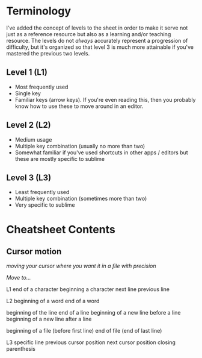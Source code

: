 # Terminology

I've added the concept of levels to the sheet in order to make it serve not just as a reference resource but also as a learning and/or teaching resource. The levels do not *always* accurately represent a progression of difficulty, but it's organized so that level 3 is much more attainable if you've mastered the previous two levels.

Level 1 (L1)
---
* Most frequently used
* Single key
* Familiar keys (arrow keys). If you're even reading this, then you probably know how to use these to move around in an editor.

Level 2 (L2)
---
* Medium usage
* Multiple key combination (usually no more than two)
* Somewhat familiar if you've used shortcuts in other apps / editors but these are mostly specific to sublime

Level 3 (L3)
---
* Least frequently used
* Multiple key combination (sometimes more than two)
* Very specific to sublime

# Cheatsheet Contents

## Cursor motion
*moving your cursor where you want it in a file with precision*

*Move to...*

L1
   end of a character
   beginning a character
   next line
   previous line

L2
   beginning of a word
   end of a word

   beginning of the line
   end of a line
   beginning of a new line before a line
   beginning of a new line after a line

   beginning of a file (before first line)
   end of file (end of last line)

L3
   specific line
   previous cursor position
   next cursor position
   closing parenthesis
